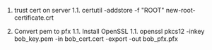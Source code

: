 1. trust cert on server
  1.1. certutil -addstore -f "ROOT" new-root-certificate.crt

1. Convert pem to pfx
  1.1. Install OpenSSL
  1.1. openssl pkcs12 -inkey bob_key.pem -in bob_cert.cert -export -out bob_pfx.pfx
